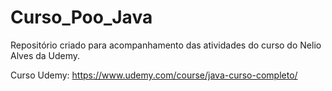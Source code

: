 # Curso_Poo_Java

Repositório criado para acompanhamento das atividades do curso do Nelio Alves da Udemy.

Curso Udemy: https://www.udemy.com/course/java-curso-completo/

